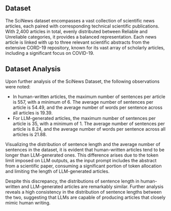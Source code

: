 ## Dataset
The SciNews dataset encompasses a vast collection of scientific news articles, each paired with corresponding technical scientific publications. With 2,400 articles in total, evenly distributed between Reliable and Unreliable categories, it provides a balanced representation. Each news article is linked with up to three relevant scientific abstracts from the extensive CORD-19 repository, known for its vast array of scholarly articles, including a significant focus on COVID-19.

## Dataset Analysis
Upon further analysis of the SciNews Dataset, the following observations were noted:

- In human-written articles, the maximum number of sentences per article is 557, with a minimum of 6. The average number of sentences per article is 54.49, and the average number of words per sentence across all articles is 19.39.
- For LLM-generated articles, the maximum number of sentences per article is 35, with a minimum of 1. The average number of sentences per article is 8.24, and the average number of words per sentence across all articles is 21.88.

Visualizing the distribution of sentence length and the average number of sentences in the dataset, it is evident that human-written articles tend to be longer than LLM-generated ones. This difference arises due to the token limit imposed on LLM outputs, as the input prompt includes the abstract from a scientific paper, consuming a significant portion of token allocation and limiting the length of LLM-generated articles.

Despite this discrepancy, the distributions of sentence length in human-written and LLM-generated articles are remarkably similar. Further analysis reveals a high consistency in the distribution of sentence lengths between the two, suggesting that LLMs are capable of producing articles that closely mimic human writing.
